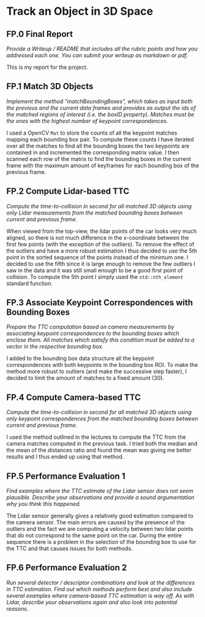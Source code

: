 Track an Object in 3D Space
===========================

## FP.0 Final Report

*Provide a Writeup / README that includes all the rubric points and how you addressed each one. You can submit your writeup as markdown or pdf.*

This is my report for the project.

## FP.1 Match 3D Objects

*Implement the method "matchBoundingBoxes", which takes as input both the previous and the current data frames and provides as output the ids of the matched regions of interest (i.e. the boxID property). Matches must be the ones with the highest number of keypoint correspondences.*

I used a OpenCV `Mat` to store the counts of all the keypoint matches mapping each bounding box pair. To compute these counts I have iterated over all the matches to find all the bounding boxes the two keypoints are contained in and incremented the corresponding matrix value. I then scanned each row of the matrix to find the bounding boxes in the current frame with the maximum amount of keyframes for each bounding box of the previous frame.

## FP.2 Compute Lidar-based TTC

*Compute the time-to-collision in second for all matched 3D objects using only Lidar measurements from the matched bounding boxes between current and previous frame.*

When viewed from the top-view, the lidar points of the car looks very much aligned, so there is not much difference in the x-coordinate between the first few points (with the exception of the outliers). To remove the effect of the outliers and have a more robust estimation I thus decided to use the 5th point in the sorted sequence of the points instead of the minimum one. I decided to use the fifth since it is large enough to remove the few outliers I saw in the data and it was still small enough to be a good first point of collision. To compute the 5th point I simply used the `std::nth_element` standard function.

## FP.3 Associate Keypoint Correspondences with Bounding Boxes

*Prepare the TTC computation based on camera measurements by associating keypoint correspondences to the bounding boxes which enclose them. All matches which satisfy this condition must be added to a vector in the respective bounding box.*

I added to the bounding box data structure all the keypoint correspondences with both keypoints in the bounding box ROI. To make the method more robust to outliers (and make the successive step faster), I decided to limit the amount of matches to a fixed amount (30).

## FP.4 Compute Camera-based TTC

*Compute the time-to-collision in second for all matched 3D objects using only keypoint correspondences from the matched bounding boxes between current and previous frame.*

I used the method outlined in the lectures to compute the TTC from the camera matches computed in the previous task. I tried both the median and the mean of the distances ratio and found the mean was giving me better results and I thus ended up using that method.

## FP.5 Performance Evaluation 1

*Find examples where the TTC estimate of the Lidar sensor does not seem plausible. Describe your observations and provide a sound argumentation why you think this happened.*

The Lidar sensor generally gives a relatively good estimation compared to the camera sensor. The main errors are caused by the presence of the outliers and the fact we are computing a velocity between two lidar points that do not correspond to the same point on the car. During the entire sequence there is a problem in the selection of the bounding box to use for the TTC and that causes issues for both methods.

## FP.6 Performance Evaluation 2

*Run several detector / descriptor combinations and look at the differences in TTC estimation. Find out which methods perform best and also include several examples where camera-based TTC estimation is way off. As with Lidar, describe your observations again and also look into potential reasons.*

